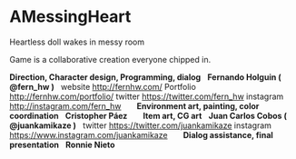 # AMessingHeart
Heartless doll wakes in messy room



Game is a collaborative creation everyone chipped in.


**Direction, Character design, Programming, dialog** &nbsp; 
**Fernando Holguin ( @fern_hw )** &nbsp; 
website http://fernhw.com/
Portfolio http://fernhw.com/portfolio/
twitter https://twitter.com/fern_hw
instagram http://instagram.com/fern_hw
&nbsp; 
&nbsp; 
&nbsp; 
**Environment art, painting, color coordination** &nbsp; 
**Cristopher Páez**
&nbsp; 
&nbsp; 
&nbsp; 
**Item art, CG art** &nbsp; 
**Juan Carlos Cobos ( @juankamikaze )** &nbsp; 
twitter https://twitter.com/juankamikaze
instagram https://www.instagram.com/juankamikaze
&nbsp; 
&nbsp; 
&nbsp; 
**Dialog assistance, final presentation** &nbsp; 
**Ronnie Nieto**

